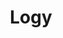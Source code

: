 ---
title: "Logy"
description: "Logy"
layout: shop
keywords:
  - 美食競賽
  - 台灣美食
  - 美食精選
datePublished: "2025-06-30"
dateModified: "2025-07-07"
city: "台北市"
district: "內湖區"
address: "台北市內湖區瑞光路258巷39號1F"
phone: ""
geo: "25.074903543245654, 121.57481528946546"
google_map: "https://maps.app.goo.gl/beknCxr26CaGJ4sP6"
footinder: "https://footinder.com.tw/%e5%8f%b0%e5%8c%97%e5%b8%82%e5%85%a7%e6%b9%96%e5%8d%80/13177/"
official: "https://logy.tw/"
award:
  - name: "500盤"
    year: "2024"
    entries:
      - dishes:
          - "山當歸蟹肉茶碗蒸"

---